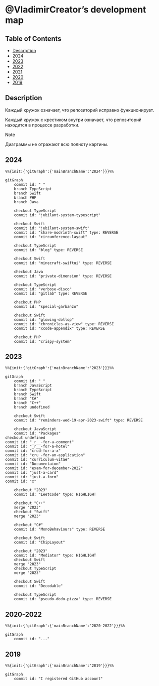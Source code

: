 # @VladimirCreator’s development map

## Table of Contents


- [Description](#description)
- [2024](#2024)
- [2023](#2023)
- [2022](#2022)
- [2021](#2021)
- [2020](#2020)
- [2019](#2019)

## Description
Каждый кружок означает, что репозиторий исправно функционирует.

Каждый кружок с крестиком внутри означает, что репозиторий находится в процессе разработки.

> [!NOTE]
> Диаграммы не отражают всю полноту картины.

## 2024

```mermaid
%%{init:{'gitGraph':{'mainBranchName':'2024'}}}%%

gitGraph
	commit id: " "
	branch TypeScript
	branch Swift
	branch PHP
	branch Java

	checkout TypeScript
	commit id: "jubilant-system-typescript"

	checkout Swift
	commit id: "jubilant-system-swift"
	commit id: "share-modrinth-swift" type: REVERSE
	commit id: "circumference-layout"

	checkout TypeScript
	commit id: "blog" type: REVERSE

	checkout Swift
	commit id: "minecraft-swiftui" type: REVERSE

	checkout Java
	commit id: "private-dimension" type: REVERSE

	checkout TypeScript
	commit id: "verbose-disco"
	commit id: "gitlab" type: REVERSE

	checkout PHP
	commit id: "special-garbanzo"

	checkout Swift
	commit id: "glowing-dollop"
	commit id: "chronicles-as-view" type: REVERSE
	commit id: "xcode-appendix" type: REVERSE

	checkout PHP
	commit id: "crispy-system"
```

## 2023

```mermaid
%%{init:{'gitGraph':{'mainBranchName':'2023'}}}%%

gitGraph
	commit id: " "
	branch JavaScript
	branch TypeScript
	branch Swift
	branch "C#"
	branch "C++"
	branch undefined

	checkout Swift
	commit id: "reminders-wed-19-apr-2023-swift" type: REVERSE

	checkout JavaScript
	commit id: "Packages"
checkout undefined
commit id: "_r__-for-a-comment"
commit id: "_r__-for-a-hotel"
commit id: "crud-for-a-x"
commit id: "cru_-for-an-application"
commit id: "curriculum-vitae"
commit id: "Documentaion"
commit id: "exam-for-december-2022"
commit id: "just-a-card"
commit id: "just-a-form"
commit id: "x"

	checkout "2023"
	commit id: "LeetCode" type: HIGHLIGHT

	checkout "C++"
	merge "2023"
	checkout "Swift"
	merge "2023"

	checkout "C#"
	commit id: "MonoBehaviours" type: REVERSE

	checkout Swift
	commit id: "ChipLayout"

	checkout "2023"
	commit id: "Mediator" type: HIGHLIGHT
	checkout Swift
	merge "2023"
	checkout TypeScript
	merge "2023"

	checkout Swift
	commit id: "Decodable"

	checkout TypeScript
	commit id: "pseudo-dodo-pizza" type: REVERSE
```

## 2020-2022

```mermaid
%%{init:{'gitGraph':{'mainBranchName':'2020-2022'}}}%%

gitGraph
	commit id: "..."
```

## 2019

```mermaid
%%{init:{'gitGraph':{'mainBranchName':'2019'}}}%%

gitGraph
	commit id: "I registered GitHub account"
```
